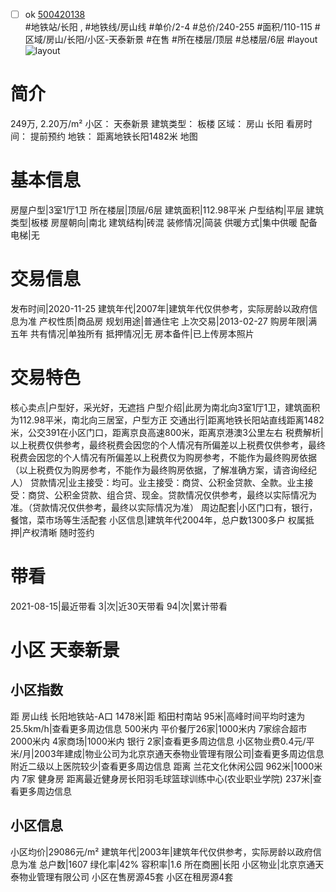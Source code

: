 - [ ] ok [500420138](https://bj.5i5j.com/ershoufang/500420138.html)  
 #地铁站/长阳 ,  #地铁线/房山线
#单价/2-4 #总价/240-255 #面积/110-115   #区域/房山/长阳/小区-天泰新景 #在售 #所在楼层/顶层 #总楼层/6层 #layout 
![layout](http://image2.5i5j.com//group1/M00/C1/5F/CgqJMV3NJgeAEsCGAADxhVZFMjk893.jpg_P5.jpg) 
# 简介 
 249万,  2.20万/m² 
小区： 天泰新景
建筑类型： 板楼
区域： 房山 长阳
看房时间： 提前预约
地铁： 距离地铁长阳1482米 地图
# 基本信息 
 房屋户型|3室1厅1卫
所在楼层|顶层/6层
建筑面积|112.98平米
户型结构|平层
建筑类型|板楼
房屋朝向|南北
建筑结构|砖混
装修情况|简装
供暖方式|集中供暖
配备电梯|无
# 交易信息 
 发布时间|2020-11-25
建筑年代|2007年|建筑年代仅供参考，实际房龄以政府信息为准
产权性质|商品房
规划用途|普通住宅
上次交易|2013-02-27
购房年限|满五年
共有情况|单独所有
抵押情况|无
房本备件|已上传房本照片
# 交易特色 
 核心卖点|户型好，采光好，无遮挡
户型介绍|此房为南北向3室1厅1卫，建筑面积为112.98平米，南北向三居室，户型方正
交通出行|距离地铁长阳站直线距离1482米，公交391在小区门口，距离京良高速800米，距离京港澳3公里左右
税费解析|以上税费仅供参考，最终税费会因您的个人情况有所偏差以上税费仅供参考，最终税费会因您的个人情况有所偏差以上税费仅为购房参考，不能作为最终购房依据（以上税费仅为购房参考，不能作为最终购房依据，了解准确方案，请咨询经纪人）
贷款情况|业主接受：均可。业主接受：商贷、公积金贷款、全款。业主接受：商贷、公积金贷款、组合贷、现金。贷款情况仅供参考，最终以实际情况为准。（贷款情况仅供参考，最终以实际情况为准）
周边配套|小区门口有，银行，餐馆，菜市场等生活配套
小区信息|建筑年代2004年，总户数1300多户
权属抵押|产权清晰 随时签约
# 带看 
 2021-08-15|最近带看	 3|次|近30天带看	 94|次|累计带看
# 小区 天泰新景
## 小区指数 
 距 房山线 长阳地铁站-A口 1478米|距 稻田村南站 95米|高峰时间平均时速为25.5km/h|查看更多周边信息
500米内 平价餐厅26家|1000米内 7家综合超市
2000米内 4家商场|1000米内 银行 2家|查看更多周边信息
小区物业费0.4元/平米/月|2003年建成|物业公司为北京京通天泰物业管理有限公司|查看更多周边信息
附近二级以上医院较少|查看更多周边信息
距离 兰花文化休闲公园 962米|1000米内 7家 健身房
距离最近健身房长阳羽毛球篮球训练中心(农业职业学院) 237米|查看更多周边信息
## 小区信息 
 小区均价|29086元/m²
建筑年代|2003年|建筑年代仅供参考，实际房龄以政府信息为准
总户数|1607
绿化率|42%
容积率|1.6
所在商圈|长阳
小区物业|北京京通天泰物业管理有限公司
小区在售房源45套
小区在租房源4套
